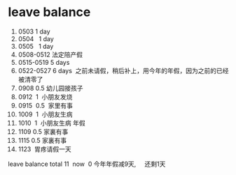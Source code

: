# leave balance
1. 0503   1  day
2. 0504   1  day
3. 0505   1  day
4. 0508-0512 法定陪产假
5. 0515-0519 5 days
6. 0522-0527 6 days  之前未请假，稍后补上，用今年的年假，因为之前的已经被清零了
7. 0908  0.5 幼儿园接孩子
8. 0912  1  小朋友发烧
9. 0915  0.5  家里有事
10. 1009  1  小朋友生病
11. 1010  1  小朋友生病 年假
12. 1109  0.5 家裏有事
12. 1115  0.5 家裏有事
13. 1123  胃疼请假一天

leave balance total 11   now  0
今年年假减9天,     还剩1天
